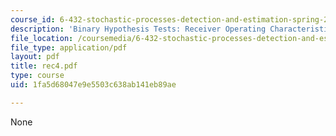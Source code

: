 ```yaml
---
course_id: 6-432-stochastic-processes-detection-and-estimation-spring-2004
description: 'Binary Hypothesis Tests: Receiver Operating Characteristic (ROC)'
file_location: /coursemedia/6-432-stochastic-processes-detection-and-estimation-spring-2004/1fa5d68047e9e5503c638ab141eb89ae_rec4.pdf
file_type: application/pdf
layout: pdf
title: rec4.pdf
type: course
uid: 1fa5d68047e9e5503c638ab141eb89ae

---
```

None